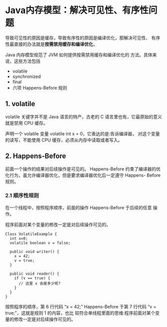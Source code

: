 # Java内存模型：解决可见性、有序性问题
导致可见性的原因是缓存，导致有序性的原因是编译优化，那解决可见性、 有序性最直接的办法就是**按需禁用缓存和编译优化**，

Java 内存模型规范了 JVM 如何提供按需禁用缓存和编译优化的 方法。具体来说，这些方法包括
- volatile
- synchronized
- final
- 六项 Happens-Before 规则

## 1. volatile
volatile 关键字并不是 Java 语言的特产，古老的 C 语言里也有，它最原始的意义就是禁用 CPU 缓存。

声明一个 volatile 变量 volatile int x = 0，它表达的是:告诉编译器， 对这个变量的读写，不能使用 CPU 缓存，必须从内存中读取或者写入。

## 2. Happens-Before
前面一个操作的结果对后续操作是可见的。
Happens-Before 约束了编译器的优化行为，虽允许编译器优化，但是要求编译器优化后一定遵守 Happens- Before 规则。

### 2.1 顺序性规则
在一个线程中，按照程序顺序，前面的操作 Happens-Before 于后续的任意 操作。

程序前面对某个变量的修改一定是对后续操作可见的。

```
Class VolatileExample {
  int x=0;
  volatile boolean v = false;

  public void writer() {
    x = 42;
    v = true;
  }

  public void reader() {
    if (v == true) {
      // 这里 x 会是多少呢?
    }
  }
}
```
按照程序的顺序，第 6 行代码 “x = 42;” Happens-Before 于第 7 行代码 “v = true;”，这就是规则 1 的内容，也比 较符合单线程里面的思维:程序前面对某个变量的修改一定是对后续操作可见的。
